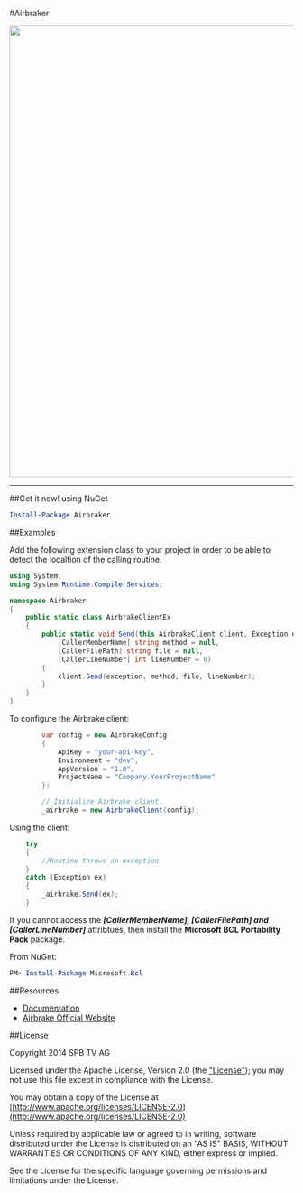 #Airbraker

<img src="http://f.cl.ly/items/0L0G1z0E2A1P3H2O042F/dotnet%2009.19.32.jpg" width=800px>

-----------------------

##Get it now! using NuGet

```powershell
Install-Package Airbraker
```

##Examples

Add the following extension class to your project in order to be able to detect the localtion of the calling routine.
```csharp
using System;
using System.Runtime.CompilerServices;

namespace Airbraker
{
    public static class AirbrakeClientEx
    {
        public static void Send(this AirbrakeClient client, Exception exception,
            [CallerMemberName] string method = null,
            [CallerFilePath] string file = null,
            [CallerLineNumber] int lineNumber = 0)
        {
            client.Send(exception, method, file, lineNumber);
        }
    }
}
```

To configure the Airbrake client:

```csharp
        var config = new AirbrakeConfig
        {
            ApiKey = "your-api-key",
            Environment = "dev",
            AppVersion = "1.0",
            ProjectName = "Company.YourProjectName"
        };

        // Initialize Airbrake client.
        _airbrake = new AirbrakeClient(config);
```

Using the client:

```csharp
    try
    {
        //Routine throws an exception
    }
    catch (Exception ex)
    {
        _airbrake.Send(ex);
    }
```

If you cannot access the ___[CallerMemberName], [CallerFilePath] and [CallerLineNumber]___ attribtues, then install the __Microsoft BCL Portability Pack__ package. 

From NuGet:

```powershell
PM> Install-Package Microsoft.Bcl
```


##Resources

- [Documentation](Docs)
- [Airbrake Official Website](https://airbrake.io/)


##License

Copyright 2014 SPB TV AG

Licensed under the Apache License, Version 2.0 (the ["License"](License)); you may not use this file except in compliance with the License.

You may obtain a copy of the License at [http://www.apache.org/licenses/LICENSE-2.0](http://www.apache.org/licenses/LICENSE-2.0)

Unless required by applicable law or agreed to in writing, software distributed under the License is distributed on an "AS IS" BASIS, WITHOUT WARRANTIES OR CONDITIONS OF ANY KIND, either express or implied. 

See the License for the specific language governing permissions and limitations under the License.

